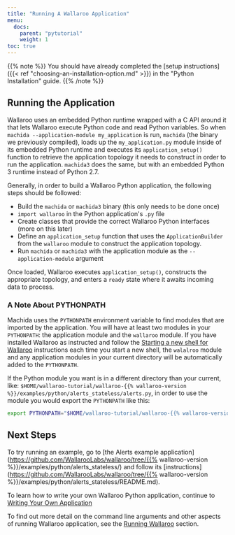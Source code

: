 ```yaml
---
title: "Running A Wallaroo Application"
menu:
  docs:
    parent: "pytutorial"
    weight: 1
toc: true
---
```

{{% note %}}
You should have already completed the [setup instructions]({{< ref "choosing-an-installation-option.md" >}}) in the "Python Installation" guide.
{{% /note %}}

## Running the Application

Wallaroo uses an embedded Python runtime wrapped with a C API around it that lets Wallaroo execute Python code and read Python variables. So when `machida --application-module my_application` is run, `machida` (the binary we previously compiled), loads up the `my_application.py` module inside of its embedded Python runtime and executes its `application_setup()` function to retrieve the application topology it needs to construct in order to run the application. `machida3` does the same, but with an embedded Python 3 runtime instead of Python 2.7.

Generally, in order to build a Wallaroo Python application, the following steps should be followed:

* Build the `machida` or `machida3` binary (this only needs to be done once)
* `import wallaroo` in the Python application's `.py` file
* Create classes that provide the correct Wallaroo Python interfaces (more on this later)
* Define an `application_setup` function that uses the `ApplicationBuilder` from the `wallaroo` module to construct the application topology.
* Run `machida` or `machida3` with the application module as the `--application-module` argument

Once loaded, Wallaroo executes `application_setup()`, constructs the appropriate topology, and enters a `ready` state where it awaits incoming data to process.

### A Note About PYTHONPATH

Machida uses the `PYTHONPATH` environment variable to find modules that are imported by the application. You will have at least two modules in your `PYTHONPATH`: the application module and the `wallaroo` module. If you have installed Wallaroo as instructed and follow the [Starting a new shell for Wallaroo](/book/getting-started/starting-a-new-shell.md) instructions each time you start a new shell, the `walalroo` module and any application modules in your current directory will be automatically added to the `PYTHONPATH`.

If the Python module you want is in a different directory than your current, like: `$HOME/wallaroo-tutorial/wallaroo-{{% wallaroo-version %}}/examples/python/alerts_stateless/alerts.py`, in order to use the module you would export the `PYTHONPATH` like this:

```bash
export PYTHONPATH="$HOME/wallaroo-tutorial/wallaroo-{{% wallaroo-version %}}/examples/python/alerts_stateless:$PYTHONPATH"
```

## Next Steps

To try running an example, go to [the Alerts example application](https://github.com/WallarooLabs/wallaroo/tree/{{% wallaroo-version %}}/examples/python/alerts_stateless/) and follow its [instructions](https://github.com/WallarooLabs/wallaroo/tree/{{% wallaroo-version %}}/examples/python/alerts_stateless/README.md).

To learn how to write your own Wallaroo Python application, continue to [Writing Your Own Application](writing-your-own-application.md)

To find out more detail on the command line arguments and other aspects of running Wallaroo application, see the [Running Wallaroo](/book/running-wallaroo/running-wallaroo.md) section.
